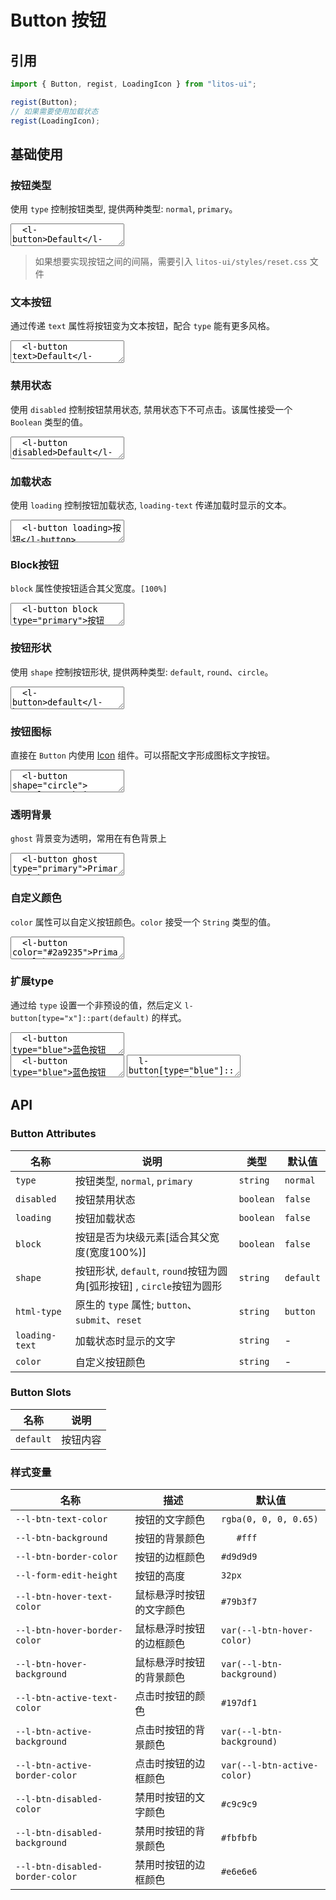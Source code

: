 # Button 按钮

## 引用

```js
import { Button, regist, LoadingIcon } from "litos-ui";

regist(Button);
// 如果需要使用加载状态
regist(LoadingIcon);
```

## 基础使用

### 按钮类型

使用 `type` 控制按钮类型, 提供两种类型: `normal`, `primary`。

<ClientOnly>
<l-code-preview>
<textarea lang="html">
  <l-button>Default</l-button>
  <l-button type="primary">Primary</l-button>
</textarea>
</l-code-preview>
</ClientOnly>

> 如果想要实现按钮之间的间隔，需要引入 `litos-ui/styles/reset.css` 文件

### 文本按钮

通过传递 `text` 属性将按钮变为文本按钮，配合 `type` 能有更多风格。

<ClientOnly>
<l-code-preview>
<textarea lang="html">
  <l-button text>Default</l-button>
  <l-button type="primary" text>Primary</l-button>
</textarea>
</l-code-preview>
</ClientOnly>

### 禁用状态

使用 `disabled` 控制按钮禁用状态, 禁用状态下不可点击。该属性接受一个 `Boolean` 类型的值。

<ClientOnly>
<l-code-preview>
<textarea lang="html">
  <l-button disabled>Default</l-button>
  <l-button disabled type="primary">Primary</l-button>
  <l-button text disabled>Text</l-button>
</textarea>
</l-code-preview>
</ClientOnly>

### 加载状态

使用 `loading` 控制按钮加载状态, `loading-text` 传递加载时显示的文本。

<ClientOnly>
<l-code-preview>
<textarea lang="html">
  <l-button loading>按钮</l-button>
  <l-button type="primary" loading loading-text="Loading">按钮</l-button>
</textarea>
</l-code-preview>
</ClientOnly>

### Block按钮

`block` 属性使按钮适合其父宽度。`[100%]`

<ClientOnly>
<l-code-preview>
<textarea lang="html">
  <l-button block type="primary">按钮</l-button>
</textarea>
</l-code-preview>
</ClientOnly>

### 按钮形状

使用 `shape` 控制按钮形状, 提供两种类型: `default`, `round`、`circle`。

<ClientOnly>
<l-code-preview>
<textarea lang="html">
  <l-button>default</l-button>
  <l-button shape="round">round</l-button>
  <l-button shape="circle">C</l-button>
</textarea>
</l-code-preview>
</ClientOnly>

### 按钮图标

直接在 `Button` 内使用 [Icon](/components/icon) 组件。可以搭配文字形成图标文字按钮。

<ClientOnly>
<l-code-preview>
<textarea lang="html">
  <l-button shape="circle">
    <l-search-icon />
  </l-button>
  <l-button shape="round" type="primary">
    <l-search-icon></l-search-icon>
    <span>搜索</span>
  </l-button>
</textarea>
</l-code-preview>
</ClientOnly>

### 透明背景

`ghost` 背景变为透明，常用在有色背景上

<ClientOnly>
<l-code-preview>
<textarea lang="html">
  <l-button ghost type="primary">Primary</l-button>
</textarea>
</l-code-preview>
</ClientOnly>

### 自定义颜色

`color` 属性可以自定义按钮颜色。`color` 接受一个 `String` 类型的值。

<ClientOnly>
<l-code-preview>
<textarea lang="html">
  <l-button color="#2a9235">Primary</l-button>
  <l-button color="#1e9fff" ghost>Primary</l-button>
</textarea>
</l-code-preview>
</ClientOnly>

### 扩展type

通过给 `type` 设置一个非预设的值，然后定义 `l-button[type="x"]::part(default)` 的样式。

<ClientOnly>
<l-code-preview>
<textarea lang="html">
  <l-button type="blue">蓝色按钮</l-button>
  <l-button type="gradient">渐变按钮</l-button>
</textarea>
<div class="source">
<textarea lang="html">
  <l-button type="blue">蓝色按钮</l-button>
  <l-button type="gradient">渐变按钮</l-button>
</textarea>
<textarea lang="css">
  l-button[type="blue"]::part(default) {
    --l-btn-border-color: #1677ff;
    --l-btn-hover-border-color: #4096ff;
    --l-btn-active-border-color: #0958d9;
  }
  l-button[type="gradient"]::part(default) {
    border: none;
    --l-btn-color: #389e0d;
    --l-btn-active-color: #0fd850;
    --l-btn-background: linear-gradient(90deg, #0fd850 0%, #f9f047 100%);
    --l-btn-hover-background: linear-gradient(90deg, #2af06a 0%, #fbf478 100%);
    --l-btn-active-background: linear-gradient(90deg, #0a9036 0%, #ece008 100%);
  }
</textarea>
</div>
</l-code-preview>
</ClientOnly>

## API

### Button Attributes

<!-- prettier-ignore -->
| 名称 | 说明 | 类型 | 默认值 |
| --- | --- | --- | --- |
| `type` | 按钮类型, `normal`, `primary` | `string` | `normal` |
| `disabled` | 按钮禁用状态 | `boolean` | `false` |
| `loading` | 按钮加载状态 | `boolean` | `false` |
| `block` | 按钮是否为块级元素[适合其父宽度(宽度100%)] | `boolean` | `false` |
| `shape` | 按钮形状, `default`, `round`按钮为圆角[弧形按钮] , `circle`按钮为圆形 | `string` | `default` |
| `html-type` | 原生的 `type` 属性; `button`、`submit`、`reset` | `string` | `button` |
| `loading-text` | 加载状态时显示的文字 | `string`  | - |
| `color` | 自定义按钮颜色 | `string` | - |

### Button Slots

<!-- prettier-ignore -->
| 名称      | 说明     |
| --------- | -------- |
| `default` | 按钮内容 |

### 样式变量

<!-- prettier-ignore -->
| 名称                             | 描述                     | 默认值                       |
| -------------------------------- | ------------------------ | ---------------------------- |
| `--l-btn-text-color`            | 按钮的文字颜色           | `rgba(0, 0, 0, 0.65)`        |
| `--l-btn-background`            | 按钮的背景颜色           | `	#fff`                       |
| `--l-btn-border-color`          | 按钮的边框颜色           | `#d9d9d9`                    |
| `--l-form-edit-height`          | 按钮的高度               | `32px`                       |
| `--l-btn-hover-text-color`      | 鼠标悬浮时按钮的文字颜色 | `#79b3f7`                    |
| `--l-btn-hover-border-color`    | 鼠标悬浮时按钮的边框颜色 | `var(--l-btn-hover-color)`  |
| `--l-btn-hover-background`      | 鼠标悬浮时按钮的背景颜色 | `var(--l-btn-background)`   |
| `--l-btn-active-text-color`     | 点击时按钮的颜色         | `#197df1`                    |
| `--l-btn-active-background`     | 点击时按钮的背景颜色     | `var(--l-btn-background)`   |
| `--l-btn-active-border-color`   | 点击时按钮的边框颜色     | `var(--l-btn-active-color)` |
| `--l-btn-disabled-color`        | 禁用时按钮的文字颜色     | `#c9c9c9`                    |
| `--l-btn-disabled-background`   | 禁用时按钮的背景颜色     | `#fbfbfb`                    |
| `--l-btn-disabled-border-color` | 禁用时按钮的边框颜色     | `#e6e6e6`                    |
